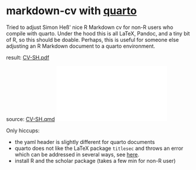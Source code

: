 # markdown-cv with [quarto]([url](https://quarto.org/))

Tried to adjust Simon Heß' nice R Markdown cv for non-R users who compile with quarto. Under the hood this is all LaTeX, Pandoc, and a tiny bit of R, so this should be doable. Perhaps, this is useful for someone else adjusting an R Markdown document to a quarto environment.

result: [CV-SH.pdf](CV-SH.pdf)

source:  [CV-SH.qmd](CV-SH.qmd)
![](CV-SH.pdf)

Only hiccups:
- the yaml header is slightly different for quarto documents
- quarto does not like the LaTeX package `titlesec` and throws an error which can be addressed in several ways, see [here](https://github.com/quarto-dev/quarto-cli/issues/6598).
- install R and the scholar package (takes a few min for non-R user)
